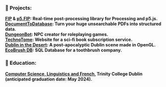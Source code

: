 <h3 align="left">🚧 Projects:</h3>
<b><a href="https://github.com/prontopablo/FIP">FIP</a> & <b><a href="https://github.com/prontopablo/p5.FIP">p5.FIP</a>:</b> Real-time post-processing library for Processing and p5.js.<br>
<b><a href="https://github.com/prontopablo/DocumentToDatabase">DocumentToDatabase</a>:</b> Turn your huge unsearchable PDFs into structured data.<br>
<b><a href="https://github.com/prontopablo/DungeonBot">DungeonBot</a>:</b> NPC creator for roleplaying games.<br>
<b><a href="https://github.com/prontopablo/TechnoTome">TechnoTome</a>:</b> Website for a sci-fi book subscription service.<br>
<b><a href="https://github.com/prontopablo/OpenGL-Final-Project">Dublin in the Desert</a>:</b> A post-apocalyptic Dublin scene made in OpenGL.<br>
<b><a href="https://github.com/prontopablo/EcoBrush-DB">EcoBrush DB</a>:</b> SQL Database for a toothbrush company.<br>



<h3 align="left">📝 Education:</h3>
<b><a href="https://www.tcd.ie/courses/undergraduate/courses/computer-science-linguistics-and-a-language/">Computer Science, Linguistics and French</a>, Trinity College Dublin </b> (anticipated graduation date: <b>May 2024</b>).
